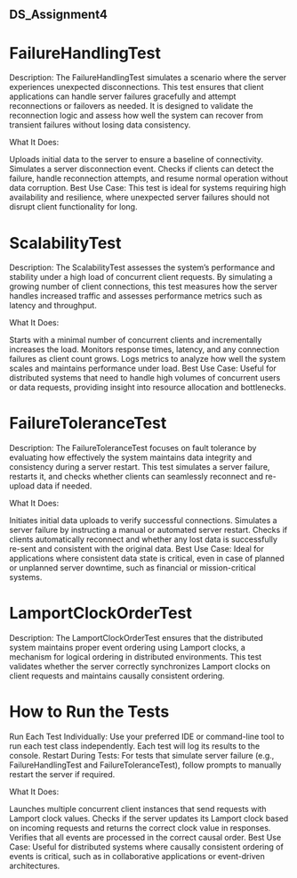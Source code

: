 ## DS_Assignment4

# FailureHandlingTest
Description:
The FailureHandlingTest simulates a scenario where the server experiences unexpected disconnections. This test ensures that client applications can handle server failures gracefully and attempt reconnections or failovers as needed. It is designed to validate the reconnection logic and assess how well the system can recover from transient failures without losing data consistency.

What It Does:

Uploads initial data to the server to ensure a baseline of connectivity.
Simulates a server disconnection event.
Checks if clients can detect the failure, handle reconnection attempts, and resume normal operation without data corruption.
Best Use Case:
This test is ideal for systems requiring high availability and resilience, where unexpected server failures should not disrupt client functionality for long.

# ScalabilityTest
Description:
The ScalabilityTest assesses the system’s performance and stability under a high load of concurrent client requests. By simulating a growing number of client connections, this test measures how the server handles increased traffic and assesses performance metrics such as latency and throughput.

What It Does:

Starts with a minimal number of concurrent clients and incrementally increases the load.
Monitors response times, latency, and any connection failures as client count grows.
Logs metrics to analyze how well the system scales and maintains performance under load.
Best Use Case:
Useful for distributed systems that need to handle high volumes of concurrent users or data requests, providing insight into resource allocation and bottlenecks.

# FailureToleranceTest
Description:
The FailureToleranceTest focuses on fault tolerance by evaluating how effectively the system maintains data integrity and consistency during a server restart. This test simulates a server failure, restarts it, and checks whether clients can seamlessly reconnect and re-upload data if needed.

What It Does:

Initiates initial data uploads to verify successful connections.
Simulates a server failure by instructing a manual or automated server restart.
Checks if clients automatically reconnect and whether any lost data is successfully re-sent and consistent with the original data.
Best Use Case:
Ideal for applications where consistent data state is critical, even in case of planned or unplanned server downtime, such as financial or mission-critical systems.

# LamportClockOrderTest
Description:
The LamportClockOrderTest ensures that the distributed system maintains proper event ordering using Lamport clocks, a mechanism for logical ordering in distributed environments. This test validates whether the server correctly synchronizes Lamport clocks on client requests and maintains causally consistent ordering.

# How to Run the Tests
Run Each Test Individually: Use your preferred IDE or command-line tool to run each test class independently. Each test will log its results to the console.
Restart During Tests: For tests that simulate server failure (e.g., FailureHandlingTest and FailureToleranceTest), follow prompts to manually restart the server if required.


What It Does:

Launches multiple concurrent client instances that send requests with Lamport clock values.
Checks if the server updates its Lamport clock based on incoming requests and returns the correct clock value in responses.
Verifies that all events are processed in the correct causal order.
Best Use Case:
Useful for distributed systems where causally consistent ordering of events is critical, such as in collaborative applications or event-driven architectures.
